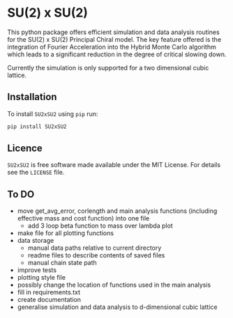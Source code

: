 # SU(2) x SU(2)

This python package offers efficient simulation and data analysis routines for the SU(2) x SU(2) Principal Chiral model. The key feature offered is the integration of Fourier Acceleration into the Hybrid Monte Carlo algorithm which leads to a significant reduction in the degree of critical slowing down.

Currently the simulation is only supported for a two dimensional cubic lattice.

<!--
## Example

from SU2xSU2.SU2xSU2 import SU2xSU2
from SU2xSU2.calibrate_paras import calibrate

# define lattice and integration parameters as well as model parameter beta
model_paras = {'L':96, 'a':1, 'ell':15, 'eps':1/15, 'beta':1}
# find number of integration steps and their size (under the constraint that their product is 1) to get an acceptance rate in the interval [0.6, 0.75]
paras_calibrated = calibrate(model_paras, accel=True)

# make a model with the calibrated parameters
model = SU2xSU2(**paras_calibrated)
# define the simulation parameters, what observables should be measures and where the chain is stored
sim_paras = {'M':3000, 'thin_freq':1, 'burnin_frac':0.05, 'accel':True, 'measurements':[model.ww_correlation_func], 'chain_paths':['corfunc_beta1']}
# run simulation
model.run_HMC(**sim_paras) 

## Documentation
Read the docs [here](insert URL)
-->

## Installation 
To install ``SU2xSU2`` using ``pip`` run:

```bash
pip install SU2xSU2
```

<!--
## Attribution

Please cite the following papers if you found this code useful in your research:
```bash
    @article{}
```
-->

## Licence

``SU2xSU2`` is free software made available under the MIT License. For details see the `LICENSE` file.

## To DO
- move get_avg_error, corlength and main analysis functions (including effective mass and cost function) into one file
    - add 3 loop beta function to mass over lambda plot
- make file for all plotting functions
- data storage
    - manual data paths relative to current directory
    - readme files to describe contents of saved files
    - manual chain state path
- improve tests
- plotting style file
- possibly change the location of functions used in the main analysis
- fill in requirements.txt
- create documentation
- generalise simulation and data analysis to d-dimensional cubic lattice 